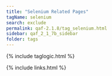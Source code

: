 ```yaml
---
title: "Selenium Related Pages"
tagName: selenium
search: exclude
permalink: qaf-2.1.8/tag_selenium.html
sidebar: qaf_2_1_7b_sidebar
folder: tags
---
```

{% include taglogic.html %}

{% include links.html %}
